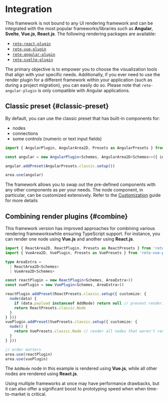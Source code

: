 # Integration

This framework is not bound to any UI rendering framework and can be integrated with the most popular frameworks/libraries such as **Angular**, **Svelte**, **Vue.js**, **React.js**. The following rendering packages are available:

- [`rete-react-plugin`](https://www.npmjs.com/package/rete-react-plugin)
- [`rete-vue-plugin`](https://www.npmjs.com/package/rete-vue-plugin)
- [`rete-angular-plugin`](https://www.npmjs.com/package/rete-angular-plugin)
- [`rete-svelte-plugin`](https://www.npmjs.com/package/rete-svelte-plugin)

The primary objective is to empower you to choose the visualization tools that align with your specific needs. Additionally, if you ever need to use the render plugin for a different framework within your application (such as during a project migration), you can easily do so. Please note that `rete-angular-plugin` is only compatible with Angular applications.

## Classic preset {#classic-preset}

By default, you can use the classic preset that has built-in components for:

- nodes
- connections
- some controls (numeric or text input fields)

```ts
import { AngularPlugin, AngularArea2D, Presets as AngularPresets } from 'rete-angular-plugin'

const angular = new AngularPlugin<Schemes, AngularArea2D<Schemes>>({ injector })

angular.addPreset(AngularPresets.classic.setup())

area.use(angular)
```

The framework allows you to swap out the pre-defined components with any other components as per your needs. The node component, in particular, can be customized extensively. Refer to the [Customization](/docs/guides/renderers/react#customization) guide for more details

## Combining render plugins {#combine}

This framework version has improved approaches for combining various rendering frameworkswhile ensuring TypeScript support. For instance, you can render one node using **Vue.js** and another using **React.js**.

```ts
import { ReactArea2D, ReactPlugin, Presets as ReactPresets } from 'rete-react-plugin'
import { VueArea2D, VuePlugin, Presets as VuePresets } from 'rete-vue-plugin'

type AreaExtra =
  | ReactArea2D<Schemes>
  | VueArea2D<Schemes>

const reactPlugin = new ReactPlugin<Schemes, AreaExtra>()
const vuePlugin = new VuePlugin<Schemes, AreaExtra>()

reactPlugin.addPreset(ReactPresets.classic.setup({ customize: {
  node(data) {
    if (data.payload instanceof AddNode) return null // prevent rendering of AddNode by React.js
    return ReactPresets.classic.Node
  }
} }))
vuePlugin.addPreset(VuePresets.classic.setup({ customize: {
  node() {
    return VuePresets.classic.Node // render all nodes that weren't rendered by previously used render plugin
  }
} }))

// order matters
area.use(reactPlugin)
area.use(vuePlugin)
```

The `AddNode` node in this example is rendered using **Vue.js**, while all other nodes are rendered using **React.js**.

Using multiple frameworks at once may have performance drawbacks, but it can also offer a significant boost to prototyping speed when when time-to-market is critical.
